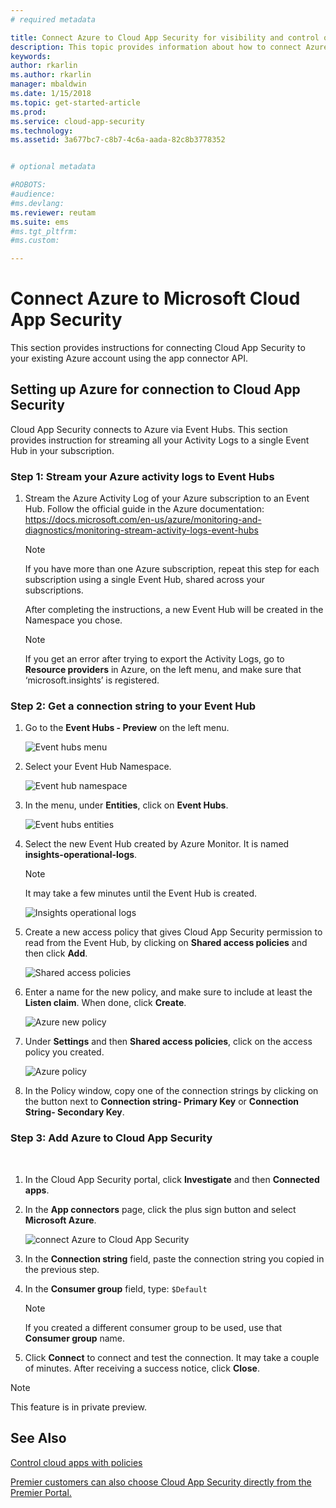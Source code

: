 ```yaml
---
# required metadata

title: Connect Azure to Cloud App Security for visibility and control over use | Microsoft Docs
description: This topic provides information about how to connect Azure to Cloud App Security using the API connector.
keywords:
author: rkarlin
ms.author: rkarlin
manager: mbaldwin
ms.date: 1/15/2018
ms.topic: get-started-article
ms.prod:
ms.service: cloud-app-security
ms.technology:
ms.assetid: 3a677bc7-c8b7-4c6a-aada-82c8b3778352


# optional metadata

#ROBOTS:
#audience:
#ms.devlang:
ms.reviewer: reutam
ms.suite: ems
#ms.tgt_pltfrm:
#ms.custom:

---
```


# Connect Azure to Microsoft Cloud App Security

This section provides instructions for connecting Cloud App Security to your existing Azure account using the app connector API.  
  
## Setting up Azure for connection to Cloud App Security

Cloud App Security connects to Azure via Event Hubs. This section provides instruction for streaming all your Activity Logs to a single Event Hub in your subscription. 

### Step 1: Stream your Azure activity logs to Event Hubs

1. Stream the Azure Activity Log of your Azure subscription to an Event Hub. Follow the official guide in the Azure documentation: https://docs.microsoft.com/en-us/azure/monitoring-and-diagnostics/monitoring-stream-activity-logs-event-hubs

   > [!NOTE]
   > If you have more than one Azure subscription, repeat this step for each subscription using a single Event Hub, shared across your subscriptions.

   After completing the instructions, a new Event Hub will be created in the Namespace you chose.
 
   > [!NOTE]
   > If you get an error after trying to export the Activity Logs, go to **Resource providers** in Azure, on the left menu, and make sure that ‘microsoft.insights’ is registered.

### Step 2: Get a connection string to your Event Hub

1. Go to the **Event Hubs - Preview** on the left menu.
  
   ![Event hubs menu](media/azure-event-hubs.png "Azure event hubs")

2. Select your Event Hub Namespace.
  
   ![Event hub namespace](media/azure-namespace.png "Azure namespace")

3. In the menu, under **Entities**, click on **Event Hubs**. 
  
   ![Event hubs entities](media/azure-event-hubs-entities.png "Azure event hub entities")

4. Select the new Event Hub created by Azure Monitor. It is named **insights-operational-logs**.
   > [!NOTE]
   > It may take a few minutes until the Event Hub is created.

   ![Insights operational logs](media/azure-insight-operational-logs.png "Azure insight operational logs")
  
  
5. Create a new access policy that gives Cloud App Security permission to read from the Event Hub, by clicking on **Shared access policies** and then click **Add**.
  
    ![Shared access policies](media/azure-shared-access-policies.png "Azure shared access policy")

6. Enter a name for the new policy, and make sure to include at least the **Listen claim**. When done, click **Create**.
  
   ![Azure new policy](media/azure-new-policy.png "Azure new policy")

7. Under **Settings** and then **Shared access policies**, click on the access policy you created.   
  
   ![Azure policy](media/azure-select-policy.png "Azure policy")

8. In the Policy window, copy one of the connection strings by clicking on the button next to **Connection string- Primary Key** or **Connection String- Secondary Key**.

### Step 3: Add Azure to Cloud App Security
 
1. In the Cloud App Security portal, click **Investigate** and then **Connected apps**.  
  
2. In the **App connectors** page, click the plus sign button and select **Microsoft Azure**.  
  
    ![connect Azure to Cloud App Security](media/azure-connect-app.png "connect Azure")  
  
3. In the **Connection string** field, paste the connection string you copied in the previous step.  
  
4. In the **Consumer group** field, type:   `$Default`
    
   >[!NOTE] 
   > If you created a different consumer group to be used, use that **Consumer group** name.
  
5. Click **Connect** to connect and test the connection. It may take a couple of minutes. After receiving a success notice, click **Close**.  


> [!NOTE]
> This feature is in private preview.


## See Also  
[Control cloud apps with policies](control-cloud-apps-with-policies.md)   

[Premier customers can also choose Cloud App Security directly from the Premier Portal.](https://premier.microsoft.com/)  
  
  